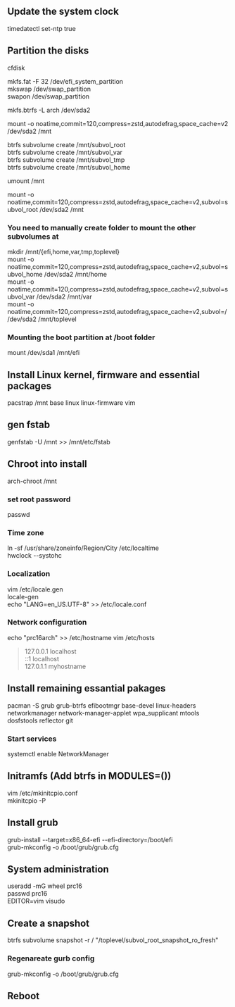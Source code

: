 ## Update the system clock  
timedatectl set-ntp true  

## Partition the disks  
cfdisk  

mkfs.fat -F 32 /dev/efi_system_partition  
mkswap /dev/swap_partition  
swapon /dev/swap_partition  

mkfs.btrfs -L arch /dev/sda2  

mount -o noatime,commit=120,compress=zstd,autodefrag,space_cache=v2 /dev/sda2 /mnt  

btrfs subvolume create /mnt/subvol_root  
btrfs subvolume create /mnt/subvol_var  
btrfs subvolume create /mnt/subvol_tmp  
btrfs subvolume create /mnt/subvol_home  

umount /mnt  

mount -o noatime,commit=120,compress=zstd,autodefrag,space_cache=v2,subvol=subvol_root /dev/sda2 /mnt  
### You need to manually create folder to mount the other subvolumes at  
mkdir /mnt/{efi,home,var,tmp,toplevel}  
mount -o noatime,commit=120,compress=zstd,autodefrag,space_cache=v2,subvol=subvol_home    /dev/sda2 /mnt/home  
mount -o noatime,commit=120,compress=zstd,autodefrag,space_cache=v2,subvol=subvol_var     /dev/sda2 /mnt/var  
mount -o noatime,commit=120,compress=zstd,autodefrag,space_cache=v2,subvol=/              /dev/sda2 /mnt/toplevel  

### Mounting the boot partition at /boot folder  
mount /dev/sda1 /mnt/efi  

## Install Linux kernel, firmware and essential packages  
pacstrap /mnt base linux linux-firmware vim  

## gen fstab  
genfstab -U /mnt >> /mnt/etc/fstab  

## Chroot into install
arch-chroot /mnt  

### set root password
passwd  

### Time zone  
ln -sf /usr/share/zoneinfo/Region/City /etc/localtime  
hwclock --systohc  

### Localization  
vim /etc/locale.gen  
locale-gen  
echo "LANG=en_US.UTF-8" >> /etc/locale.conf  

### Network configuration
echo "prc16arch" >> /etc/hostname 
vim /etc/hosts  
>127.0.0.1        localhost  
>::1              localhost  
>127.0.1.1        myhostname  

## Install remaining essantial pakages
pacman -S grub grub-btrfs efibootmgr base-devel linux-headers networkmanager network-manager-applet wpa_supplicant mtools dosfstools reflector git

### Start services
systemctl enable NetworkManager  

## Initramfs (Add btrfs in MODULES=())  
vim /etc/mkinitcpio.conf  
mkinitcpio -P  

## Install grub
grub-install --target=x86_64-efi --efi-directory=/boot/efi  
grub-mkconfig -o /boot/grub/grub.cfg  

## System administration
useradd -mG wheel prc16  
passwd prc16  
EDITOR=vim visudo  

## Create a snapshot
btrfs subvolume snapshot -r / "/toplevel/subvol_root_snapshot_ro_fresh"  

### Regenareate gurb config
grub-mkconfig -o /boot/grub/grub.cfg  

## Reboot

